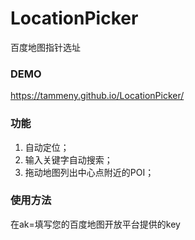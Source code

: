 # LocationPicker
百度地图指针选址

### DEMO
   https://tammeny.github.io/LocationPicker/
### 功能
1. 自动定位；
2. 输入关键字自动搜索；
3. 拖动地图列出中心点附近的POI；

### 使用方法
   在ak=填写您的百度地图开放平台提供的key
